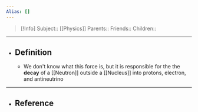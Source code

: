 ```yaml
---
Alias: []
---
```

> [!Info]
> Subject:: [[Physics]]
> Parents:: 
> Friends:: 
> Children:: 
---
- ## Definition
	- We don't know what this force is, but it is responsible for the the **decay** of a [[Neutron]] outside a [[Nucleus]] into protons, electron, and antineutrino
---
- ## Reference